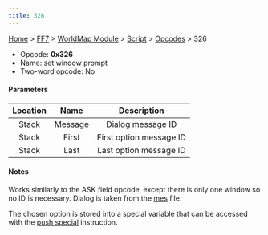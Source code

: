 ```yaml
---
title: 326
---
```


[Home](Main%20Page.md) > [FF7](FF7.md) > [WorldMap Module](FF7/WorldMap%20Module.md) > [Script](FF7/WorldMap%20Module/Script.md) > [Opcodes](FF7/WorldMap%20Module/Script/Opcodes.md) > 326

-   Opcode: **0x326**
-   Name: set window prompt
-   Two-word opcode: No

#### Parameters

| Location |  Name   |       Description       |
|:--------:|:-------:|:-----------------------:|
|  Stack   | Message |    Dialog message ID    |
|  Stack   |  First  | First option message ID |
|  Stack   |  Last   | Last option message ID  |

#### Notes

Works similarly to the ASK field opcode, except there is only one window
so no ID is necessary. Dialog is taken from the [mes][] file.

The chosen option is stored into a special variable that can be accessed
with the [push special][] instruction.

  [mes]: FF7/WorldMap%20Module/Dialog.md "wikilink"
  [push special]: FF7/WorldMap%20Module/Script/Opcodes/117.md "wikilink"
